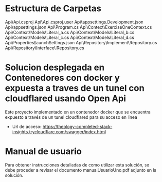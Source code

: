 # Estructura de Carpetas 
 
Api\Api.csproj 
Api\Api.csproj.user 
Api\appsettings.Development.json 
Api\appsettings.json 
Api\Program.cs 
Api\Context\ExerciseOneContext.cs 
Api\Context\Models\Literal_a.cs 
Api\Context\Models\Literal_b.cs 
Api\Context\Models\Literal_c.cs 
Api\Context\Models\Literal_d.cs
Api\Properties\launchSettings.json 
Api\Repository\Implement\Repository.cs 
Api\Repository\Interface\IRepository.cs 

# Solucion desplegada en Contenedores con docker y expuesta a traves de un tunel con cloudflared usando Open Api

Este proyecto implementado en un contenedor docker que se encuentra expuesto a través de un tunel cloudflared para su acceso en linea

* Url de acceso: https://theology-completed-stack-insights.trycloudflare.com/swagger/index.html

# Manual de usuario

Para obtener instrucciones detalladas de como utilizar esta solución, se debe proceder a revisar el documento manualUsuarioUno.pdf adjunto en la solución.
